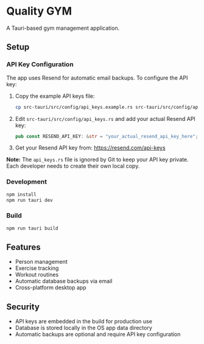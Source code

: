 # Quality GYM

A Tauri-based gym management application.

## Setup

### API Key Configuration

The app uses Resend for automatic email backups. To configure the API key:

1. Copy the example API keys file:
   ```bash
   cp src-tauri/src/config/api_keys.example.rs src-tauri/src/config/api_keys.rs
   ```

2. Edit `src-tauri/src/config/api_keys.rs` and add your actual Resend API key:
   ```rust
   pub const RESEND_API_KEY: &str = "your_actual_resend_api_key_here";
   ```

3. Get your Resend API key from: https://resend.com/api-keys

**Note:** The `api_keys.rs` file is ignored by Git to keep your API key private. Each developer needs to create their own local copy.

### Development

```bash
npm install
npm run tauri dev
```

### Build

```bash
npm run tauri build
```

## Features

- Person management
- Exercise tracking
- Workout routines
- Automatic database backups via email
- Cross-platform desktop app

## Security

- API keys are embedded in the build for production use
- Database is stored locally in the OS app data directory
- Automatic backups are optional and require API key configuration
